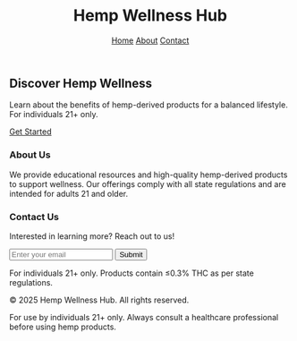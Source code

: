 <!DOCTYPE html>
<html lang="en">
<head>
  <meta charset="UTF-8">
  <meta name="viewport" content="width=device-width, initial-scale=1.0">
  <title>Hemp Wellness Hub</title>
  <!-- Tailwind CSS CDN -->
  <script src="https://cdn.tailwindcss.com"></script>
  <!-- Basic meta for SEO -->
  <meta name="description" content="Explore hemp wellness products and learn about their benefits. For individuals 21+ only.">
</head>
<body class="bg-gray-100 font-sans">
  <!-- Header -->
  <header class="bg-green-600 text-white py-4">
    <div class="container mx-auto px-4 flex justify-between items-center">
      <h1 class="text-2xl font-bold">Hemp Wellness Hub</h1>
      <nav>
        <a href="#home" class="px-4">Home</a>
        <a href="#about" class="px-4">About</a>
        <a href="#contact" class="px-4">Contact</a>
      </nav>
    </div>
  </header>

  <!-- Hero Section -->
  <section id="home" class="bg-green-100 py-16 text-center">
    <div class="container mx-auto px-4">
      <h2 class="text-4xl font-bold mb-4">Discover Hemp Wellness</h2>
      <p class="text-lg mb-6">Learn about the benefits of hemp-derived products for a balanced lifestyle. For individuals 21+ only.</p>
      <a href="#contact" class="bg-green-600 text-white py-2 px-6 rounded hover:bg-green-700">Get Started</a>
    </div>
  </section>

  <!-- About Section -->
  <section id="about" class="py-16">
    <div class="container mx-auto px-4">
      <h3 class="text-3xl font-bold mb-4 text-center">About Us</h3>
      <p class="text-lg text-gray-700">We provide educational resources and high-quality hemp-derived products to support wellness. Our offerings comply with all state regulations and are intended for adults 21 and older.</p>
    </div>
  </section>

  <!-- Contact Section -->
  <section id="contact" class="bg-gray-200 py-16">
    <div class="container mx-auto px-4 text-center">
      <h3 class="text-3xl font-bold mb-4">Contact Us</h3>
      <p class="text-lg mb-6">Interested in learning more? Reach out to us!</p>
      <div class="max-w-md mx-auto">
        <input type="email" id="email" placeholder="Enter your email" class="w-full p-2 mb-4 border rounded">
        <button onclick="submitEmail()" class="bg-green-600 text-white py-2 px-6 rounded hover:bg-green-700">Submit</button>
      </div>
      <p class="text-sm text-gray-600 mt-4">For individuals 21+ only. Products contain ≤0.3% THC as per state regulations.</p>
    </div>
  </section>

  <!-- Footer -->
  <footer class="bg-green-600 text-white py-4">
    <div class="container mx-auto px-4 text-center">
      <p>&copy; 2025 Hemp Wellness Hub. All rights reserved.</p>
      <p class="text-sm">For use by individuals 21+ only. Always consult a healthcare professional before using hemp products.</p>
    </div>
  </footer>

  <!-- Basic JavaScript for interactivity -->
  <script>
    function submitEmail() {
      const email = document.getElementById('email').value;
      if (email) {
        alert('Thank you for signing up! We’ll be in touch.');
        document.getElementById('email').value = '';
      } else {
        alert('Please enter a valid email address.');
      }
    }
  </script>
</body>
</html>
